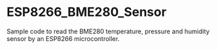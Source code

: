 # ESP8266_BME280_Sensor
Sample code to read the BME280 temperature, pressure and humidity sensor by an ESP8266 microcontroller.
